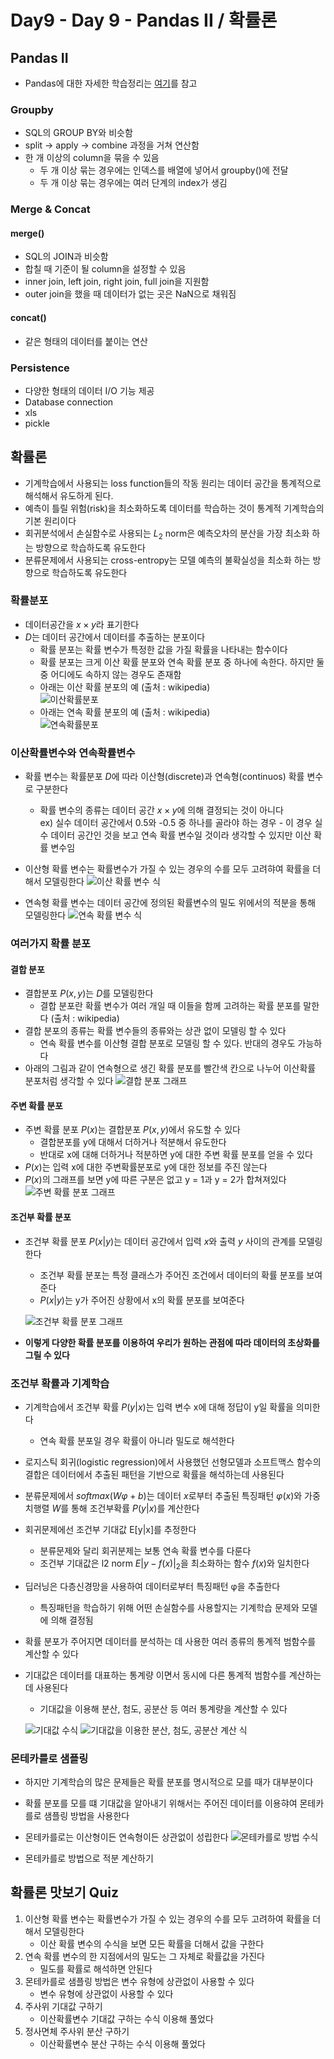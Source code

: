 # Day9 - Day 9 - Pandas II / 확률론

## Pandas II

* Pandas에 대한 자세한 학습정리는 [여기](./Pandas/Pandas.md)를 참고
  
### Groupby

* SQL의 GROUP BY와 비슷함
* split -> apply -> combine 과정을 거쳐 연산함
* 한 개 이상의 column을 묶을 수 있음
  * 두 개 이상 묶는 경우에는 인덱스를 배열에 넣어서 groupby()에 전달
  * 두 개 이상 묶는 경우에는 여러 단계의 index가 생김

### Merge & Concat

#### merge()

* SQL의 JOIN과 비슷함
* 합칠 때 기준이 될 column을 설정할 수 있음
* inner join, left join, right join, full join을 지원함
* outer join을 했을 때 데이터가 없는 곳은 NaN으로 채워짐

#### concat()

* 같은 형태의 데이터를 붙이는 연산

### Persistence

* 다양한 형태의 데이터 I/O 기능 제공
* Database connection
* xls
* pickle

## 확률론

* 기계학습에서 사용되는 loss function들의 작동 원리는 데이터 공간을 통계적으로 해석해서 유도하게 된다.
* 예측이 틀릴 위험(risk)을 최소화하도록 데이터를 학습하는 것이 통계적 기계학습의 기본 원리이다
* 회귀분석에서 손실함수로 사용되는 $L_2$ norm은 예측오차의 분산을 가장 최소화 하는 방향으로 학습하도록 유도한다
* 분류문제에서 사용되는 cross-entropy는 모델 예측의 불확실성을 최소화 하는 방향으로 학습하도록 유도한다

### 확률분포

* 데이터공간을 $x \times y$라 표기한다
* $D$는 데이터 공간에서 데이터를 추출하는 분포이다
  * 확률 분포는 확률 변수가 특정한 값을 가질 확률을 나타내는 함수이다
  * 확률 분포는 크게 이산 확률 분포와 연속 확률 분포 중 하나에 속한다. 하지만 둘 중 어디에도 속하지 않는 경우도 존재함  
  * 아래는 이산 확률 분포의 예 (출처 : wikipedia)  
  ![이산확률분포](https://upload.wikimedia.org/wikipedia/commons/thumb/1/12/Dice_Distribution_%28bar%29.svg/440px-Dice_Distribution_%28bar%29.svg.png)
  * 아래는 연속 확률 분포의 예 (출처 : wikipedia)  
  ![연속확률분포](https://upload.wikimedia.org/wikipedia/commons/thumb/8/8c/Standard_deviation_diagram.svg/700px-Standard_deviation_diagram.svg.png)

### 이산확률변수와 연속확률변수

* 확률 변수는 확률분포 $D$에 따라 이산형(discrete)과 연속형(continuos) 확률 변수로 구분한다
  * 확률 변수의 종류는 데이터 공간 $x \times y$에 의해 결정되는 것이 아니다  
  ex) 실수 데이터 공간에서 0.5와 -0.5 중 하나를 골라야 하는 경우 - 이 경우 실수 데이터 공간인 것을 보고 연속 확률 변수일 것이라 생각할 수 있지만 이산 확률 변수임

* 이산형 확률 변수는 확률변수가 가질 수 있는 경우의 수를 모두 고려햐여 확률을 더해서 모델링한다
  ![이산 확률 변수 식](./img/이산확률변수식.png)
* 연속형 확률 변수는 데이터 공간에 정의된 확률변수의 밀도 위에서의 적분을 통해 모델링한다
  ![연속 확률 변수 식](./img/연속확률변수식.png)

### 여러가지 확률 분포

#### 결합 분포

* 결합분포 $P(x, y)$는 $D$를 모델링한다
  * 결합 분포란 확률 변수가 여러 개일 때 이들을 함께 고려하는 확률 분포를 말한다 (출처 : wikipedia)
* 결합 분포의 종류는 확률 변수들의 종류와는 상관 없이 모델링 할 수 있다
  * 연속 확률 변수를 이산형 결합 분포로 모델링 할 수 있다. 반대의 경우도 가능하다
* 아래의 그림과 같이 연속형으로 생긴 확률 분포를 빨간색 칸으로 나누어 이산확률 분포처럼 생각할 수 있다
  ![결합 분포 그래프](./img/결합분포그래프.png)

#### 주변 확률 분포

* 주변 확률 분포 $P(x)$는 결합분포 $P(x, y)$에서 유도할 수 있다
  * 결합분포를 y에 대해서 더하거나 적분해서 유도한다
  * 반대로 x에 대해 더하거나 적분하면 y에 대한 주변 확률 분포를 얻을 수 있다
* $P(x)$는 입력 x에 대한 주변확률분포로 y에 대한 정보를 주진 않는다
* $P(x)$의 그래프를 보면 y에 따른 구분은 없고 y = 1과 y = 2가 합쳐져있다  
  ![주변 확률 분포 그래프](./img/주변확률분포그래프.png)

#### 조건부 확률 분포

* 조건부 확률 분포 $P(x|y)$는 데이터 공간에서 입력 $x$와 출력 $y$ 사이의 관계를 모델링한다
  * 조건부 확률 분포는 특정 클래스가 주어진 조건에서 데이터의 확률 분포를 보여준다
  * $P(x|y)$는 y가 주어진 상황에서 x의 확률 분포를 보여준다  
  
  ![조건부 확률 분포 그래프](./img/조건부확률분포그래프.png)

* **이렇게 다양한 확률 분포를 이용하여 우리가 원하는 관점에 따라 데이터의 초상화를 그릴 수 있다**

### 조건부 확률과 기계학습

* 기계학습에서 조건부 확률 $P(y|x)$는 입력 변수 x에 대해 정답이 y일 확률을 의미한다
  * 연속 확률 분포일 경우 확률이 아니라 밀도로 해석한다
* 로지스틱 회귀(logistic regression)에서 사용했던 선형모델과 소프트맥스 함수의 결합은 데이터에서 추출된 패턴을 기반으로 확률을 해석하는데 사용된다
* 분류문제에서 $softmax(Wφ + b)$는 데이터 $x$로부터 추출된 특징패턴 $φ(x)$와 가중치행렬 $W$를 통해 조건부확률 $P(y|x)$를 계산한다
* 회귀문제에선 조건부 기대값 E[y|x]를 추정한다
  * 분류문제와 달리 회귀분제는 보통 연속 확률 변수를 다룬다
  * 조건부 기대값은 l2 norm $E|y - f(x)|_2$을 최소화하는 함수 $f(x)$와 일치한다
* 딥러닝은 다층신경망을 사용하여 데이터로부터 특징패턴 φ을 추출한다
  * 특징패턴을 학습하기 위해 어떤 손실함수를 사용할지는 기계학습 문제와 모델에 의해 결정됨

* 확률 분포가 주어지면 데이터를 분석하는 데 사용한 여러 종류의 통계적 범함수를 계산할 수 있다
* 기대값은 데이터를 대표하는 통계량 이면서 동시에 다른 통계적 범함수를 계산하는데 사용된다
  * 기대값을 이용해 분산, 첨도, 공분산 등 여러 통계량을 계산할 수 있다  
  
  ![기대값 수식](./img/기대값수식그래프.png)
  ![기대값을 이용한 분산, 첨도, 공분산 계산 식](./img/여러가지통계량.png)

### 몬테카를로 샘플링

* 하지만 기계학습의 많은 문제들은 확률 분포를 명시적으로 모를 때가 대부분이다
* 확률 분포를 모를 떄 기대값을 알아내기 위해서는 주어진 데이터를 이용햐여 몬테카를로 샘플링 방법을 사용한다
* 몬테카를로는 이산형이든 연속형이든 상관없이 성립한다
  ![몬테카를로 방법 수식](./img/몬테카를로방법수식.png)

* 몬테카를로 방법으로 적분 계산하기

## 확률론 맛보기 Quiz

1. 이산형 확률 변수는 확률변수가 가질 수 있는 경우의 수를 모두 고려하여 확률을 더해서 모델링한다
   * 이산 확률 변수의 수식을 보면 모든 확률을 더해서 값을 구한다
2. 연속 확률 변수의 한 지점에서의 밀도는 그 자체로 확률값을 가진다
   * 밀도를 확률로 해석하면 안된다
3. 몬테카를로 샘플링 방법은 변수 유형에 상관없이 사용할 수 있다
   * 변수 유형에 상관없이 사용할 수 있다
4. 주사위 기대값 구하기
   * 이산확률변수 기대값 구하는 수식 이용해 풀었다
5. 정사면체 주사위 분산 구하기
   * 이산확률변수 분산 구하는 수식 이용해 풀었다
